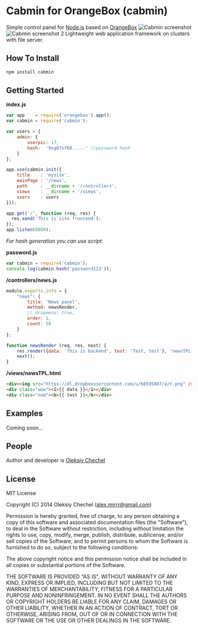 # Cabmin for OrangeBox (cabmin)
Simple control panel for [Node.js](http://nodejs.org) based on [OrangeBox](https://github.com/mirrr/orangebox) 
![Cabmin screenshot](http://msrv.su/files/screen.png)
![Cabmin screenshot 2](http://msrv.su/files/screen2.png) 
Lightweight  web application framework on clusters with file server.
   
    

## How To Install   
```bash
npm install cabmin
```

   


## Getting Started


**index.js**
```js
var app    = require('orangebox').app();
var cabmin = require('cabmin');

var users = {
    admin: {
        userpic: 17,
        hash:  '9sg87sf68.....' //password hash 
    }
};

app.use(cabmin.init({
    title    : 'mysite',
    mainPage : '/news',
    path     : __dirname + '/controllers',
    views    : __dirname + '/views',
    users    : users
}));

app.get('/', function (req, res) {
  res.send('This is site frontend');
});
app.listen(8080);
```
   
*For hash generation you can use script:*
   
**password.js**
```js
var cabmin = require('cabmin');
console.log(cabmin.hash('password123'));
```


 
**/controllers/news.js**   
   
```js
module.exports.info = {
    "news": {
        title: 'News panel',
        method: newsRender,
        // dropmenu: true,
        order: 1,
        count: 50
    }
};

function newsRender (req, res, next) {
    res.render({data: 'This is backend', test: 'Test, test'}, 'newsTPL');
    next();
}
```
   
**/views/newsTPL.html**

```html
<div><img src="https://dl.dropboxusercontent.com/u/68595887/a/t.png" /></div>
<div class="wow"><i>{{ data }}</i></div>
<div class="num"><b>{{ test }}</b></div>
```
   
   
## Examples
Coming soon...
   
   
## People

Author and developer is [Oleksiy Chechel](https://github.com/mirrr)   
   


## License
   
MIT License   
   
Copyright (C) 2014 Oleksiy Chechel (alex.mirrr@gmail.com)   
   
Permission is hereby granted, free of charge, to any person obtaining a copy of this software and associated documentation files (the "Software"), to deal in the Software without restriction, including without limitation the rights to use, copy, modify, merge, publish, distribute, sublicense, and/or sell copies of the Software, and to permit persons to whom the Software is furnished to do so, subject to the following conditions:   
   
The above copyright notice and this permission notice shall be included in all copies or substantial portions of the Software.   
   
THE SOFTWARE IS PROVIDED "AS IS", WITHOUT WARRANTY OF ANY KIND, EXPRESS OR IMPLIED, INCLUDING BUT NOT LIMITED TO THE WARRANTIES OF MERCHANTABILITY, FITNESS FOR A PARTICULAR PURPOSE AND NONINFRINGEMENT. IN NO EVENT SHALL THE AUTHORS OR COPYRIGHT HOLDERS BE LIABLE FOR ANY CLAIM, DAMAGES OR OTHER LIABILITY, WHETHER IN AN ACTION OF CONTRACT, TORT OR OTHERWISE, ARISING FROM, OUT OF OR IN CONNECTION WITH THE SOFTWARE OR THE USE OR OTHER DEALINGS IN THE SOFTWARE.
